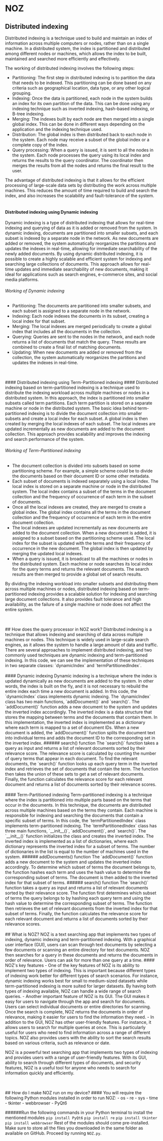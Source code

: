 # NOZ

## Distributed indexing
Distributed indexing is a technique used to build and maintain an index of information across multiple computers or nodes, rather than on a single machine. In a distributed system, the index is partitioned and distributed among different nodes or machines, which allows the index to be built, maintained and searched more efficiently and effectively.

The working of distributed indexing involves the following steps:
- Partitioning: The first step in distributed indexing is to partition the data that needs to be indexed. This partitioning can be done based on any criteria such as geographical location, data type, or any other logical grouping.
- Indexing: Once the data is partitioned, each node in the system builds an index for its own partition of the data. This can be done using any indexing technique such as inverted indexing, hash-based indexing, or B-tree indexing.
- Merging: The indexes built by each node are then merged into a single global index. This can be done in different ways depending on the application and the indexing technique used.
- Distribution: The global index is then distributed back to each node in the system. Each node may receive a subset of the global index or a complete copy of the index.
- Query processing: When a query is issued, it is sent to all the nodes in the system. Each node processes the query using its local index and returns the results to the query coordinator. The coordinator then merges the results from all the nodes and returns the final result to the user.

The advantage of distributed indexing is that it allows for the efficient processing of large-scale data sets by distributing the work across multiple machines. This reduces the amount of time required to build and search the index, and also increases the scalability and fault-tolerance of the system.
<br>
<br>
#### Distributed indexing using Dynamic indexing
Dynamic indexing is a type of distributed indexing that allows for real-time indexing and querying of data as it is added or removed from the system. In dynamic indexing, documents are partitioned into smaller subsets, and each subset is indexed by a separate node in the network. As new documents are added or removed, the system automatically reorganizes the partitions and updates the indexes in real-time, allowing for immediate searchability of the newly added documents.
By using dynamic distributed indexing, it is possible to create a highly scalable and efficient system for indexing and searching large collections of documents. This approach allows for real-time updates and immediate searchability of new documents, making it ideal for applications such as search engines, e-commerce sites, and social media platforms.

###### Working of Dynamic indexing
- Partitioning: The documents are partitioned into smaller subsets, and each subset is assigned to a separate node in the network.
- Indexing: Each node indexes the documents in its subset, creating a local index for that subset.
- Merging: The local indexes are merged periodically to create a global index that includes all the documents in the collection.
- Querying: Queries are sent to the nodes in the network, and each node returns a list of documents that match the query. These results are combined to create a final list of matching documents.
- Updating: When new documents are added or removed from the collection, the system automatically reorganizes the partitions and updates the indexes in real-time.

<br>
<br>
#### Distributed indexing using Term-Partitioned indexing ####
Distributed indexing based on term-partitioned indexing is a technique used to distribute the indexing workload across multiple machines or nodes in a distributed system. In this approach, the index is partitioned into smaller subsets called term partitions. Each term partition is stored on a separate machine or node in the distributed system.
The basic idea behind term-partitioned indexing is to divide the document collection into smaller subsets and create a local index for each subset. A global index is then created by merging the local indexes of each subset. The local indexes are updated incrementally as new documents are added to the document collection. This approach provides scalability and improves the indexing and search performance of the system.

###### Working of Term-Partitioned indexing
- The document collection is divided into subsets based on some partitioning scheme. For example, a simple scheme could be to divide the documents based on their document ID or some other metadata.
- Each subset of documents is indexed separately using a local index. The local index is stored on a separate machine or node in the distributed system. The local index contains a subset of the terms in the document collection and the frequency of occurrence of each term in the subset of documents.
- Once all the local indexes are created, they are merged to create a global index. The global index contains all the terms in the document collection and the frequency of occurrence of each term in the entire document collection.
- The local indexes are updated incrementally as new documents are added to the document collection. When a new document is added, it is assigned to a subset based on the partitioning scheme used. The local index for the subset is updated with the terms and their frequency of occurrence in the new document. The global index is then updated by merging the updated local indexes.
- When a query is issued, it is broadcast to all the machines or nodes in the distributed system. Each machine or node searches its local index for the query terms and returns the relevant documents. The search results are then merged to provide a global set of search results.

By dividing the indexing workload into smaller subsets and distributing them across multiple machines or nodes, distributed indexing based on term-partitioned indexing provides a scalable solution for indexing and searching large document collections. It also provides fault tolerance and high availability, as the failure of a single machine or node does not affect the entire system.

<br>
<br>
## How does the query processor in NOZ work?
Distributed indexing is a technique that allows indexing and searching of data across multiple machines or nodes. This technique is widely used in large-scale search engines, as it allows the system to handle a large amount of data and traffic.
There are several approaches to implement distributed indexing, and two commonly used techniques are dynamic indexing and term-partitioned indexing. In this code, we can see the implementation of these techniques in two separate classes: `dynamicIndex` and `termPartitionedIndex`.

<br>
<br>
#### Dynamic indexing
Dynamic indexing is a technique where the index is updated dynamically as new documents are added to the system. In other words, the index is built on the fly, and it is not necessary to rebuild the entire index each time a new document is added. In this code, the `dynamicIndex` class implements dynamic indexing.
The `dynamicIndex` class has two main functions, `addDocument()` and `search()`. The `addDocument()` function adds a new document to the system and updates the inverted index accordingly. The inverted index is a data structure that stores the mapping between terms and the documents that contain them. In this implementation, the inverted index is implemented as a dictionary where each term is mapped to a set of document IDs. When a new document is added, the `addDocument()` function splits the document text into individual terms and adds the document ID to the corresponding set in the inverted index.
###### search() function
The `search()` function takes a query as input and returns a list of relevant documents sorted by their relevance score. The relevance score is calculated by counting the number of query terms that appear in each document. To find the relevant documents, the `search()` function looks up each query term in the inverted index and retrieves the set of documents that contain the term. The function then takes the union of these sets to get a set of relevant documents. Finally, the function calculates the relevance score for each relevant document and returns a list of documents sorted by their relevance scores.

<br>
<br>
#### Term-Partitioned indexing
Term-partitioned indexing is a technique where the index is partitioned into multiple parts based on the terms that occur in the documents. In this technique, the documents are distributed across multiple machines based on the terms they contain. Each machine is responsible for indexing and searching the documents that contain a specific subset of terms. In this code, the `termPartitionedIndex` class implements term-partitioned indexing.
The `termPartitionedIndex` class has three main functions, `__init__()`, `addDocument()`, and `search()`. The `__init__()` function initializes the class and creates the inverted index. The inverted index is implemented as a list of dictionaries, where each dictionary represents the inverted index for a subset of terms. The number of dictionaries in the list is equal to the number of machines used in the system.
###### addDocuments() function
The `addDocument()` function adds a new document to the system and updates the inverted index accordingly. To determine which subset of terms the document belongs to, the function hashes each term and uses the hash value to determine the corresponding subset of terms. The document is then added to the inverted index for that subset of terms.
###### search() function
The `search()` function takes a query as input and returns a list of relevant documents sorted by their relevance score. The function first determines which subset of terms the query belongs to by hashing each query term and using the hash value to determine the corresponding subset of terms. The function then retrieves the set of relevant documents from the inverted index for that subset of terms. Finally, the function calculates the relevance score for each relevant document and returns a list of documents sorted by their relevance scores.

<br>
<br>
## What is NOZ?
NOZ is a text searching app that implements two types of indexing, dynamic indexing and term-partitioned indexing. With a graphical user interface (GUI), users can scan through text documents by selecting a few documents or scanning an entire directory for text documents. NOZ then searches for a query in these documents and returns the documents in order of relevance. Users can ask for more than one query at a time.
#### NOZ's key features
- One of the key features of NOZ is its ability to implement two types of indexing. This is important because different types of indexing work better for different types of search scenarios. For instance, dynamic indexing works best for small to medium-sized datasets while term-partitioned indexing is more suited for larger datasets. By having both types of indexing available, NOZ can handle a wide range of search queries.
- Another important feature of NOZ is its GUI. The GUI makes it easy for users to navigate through the app and search for documents. Users can select individual documents or entire directories for scanning. Once the search is complete, NOZ returns the documents in order of relevance, making it easier for users to find the information they need.
- In addition to the GUI, NOZ has other user-friendly features. For instance, it allows users to search for multiple queries at once. This is particularly useful for users who need to find information across a range of different topics. NOZ also provides users with the ability to sort the search results based on various criteria, such as relevance or date.

NOZ is a powerful text searching app that implements two types of indexing and provides users with a range of user-friendly features. With its GUI, ability to search through different types of documents, and security features, NOZ is a useful tool for anyone who needs to search for information quickly and efficiently.

<br>
<br>
## How do I make NOZ run on my device?
#### You will require the following Python modules installed in order to run NOZ:
- os
- re
- sys
- time
- tkinter
- webbrowser
- PyQt6

######Run the following commands in your Python terminal to install the mentioned modules
```pip install PyQt6```
```pip install re```
```pip install tkinter```
```pip install webbrowser```
Rest of the modules should come pre-installed. Make sure to store all the files you downloaded in the same folder as available on GitHub. Proceed by running `NOZ.py`.



